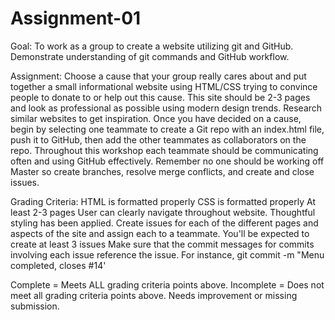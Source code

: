 ﻿# Assignment-01

Goal:
To work as a group to create a website utilizing git and GitHub. Demonstrate understanding of git commands and GitHub workflow.

Assignment:
Choose a cause that your group really cares about and put together a small informational website using HTML/CSS trying to convince people to donate to or help out this cause. This site should be 2-3 pages and look as professional as possible using modern design trends. Research similar websites to get inspiration.
Once you have decided on a cause, begin by selecting one teammate to create a Git repo with an index.html file, push it to GitHub, then add the other teammates as collaborators on the repo. Throughout this workshop each teammate should be communicating often and using GitHub effectively. Remember no one should be working off Master so create branches, resolve merge conflicts, and create and close issues.

Grading Criteria:
HTML is formatted properly
CSS is formatted properly
At least 2-3 pages
User can clearly navigate throughout website.
Thoughtful styling has been applied.
Create issues for each of the different pages and aspects of the site and assign each to a teammate. You'll be expected to create at least 3 issues
Make sure that the commit messages for commits involving each issue reference the issue. For instance, git commit -m "Menu completed, closes #14'

Complete = Meets ALL grading criteria points above.
Incomplete = Does not meet all grading criteria points above. Needs improvement or missing submission.

